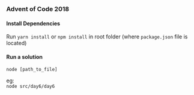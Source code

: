 ### Advent of Code 2018

#### Install Dependencies
Run ``yarn install`` or ``npm install`` in root folder (where ``package.json`` file is located)

#### Run a solution
``node [path_to_file]``

eg:  
``node src/day6/day6``

